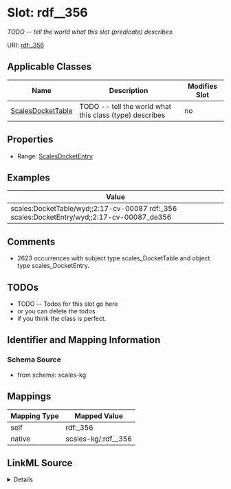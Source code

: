 

# Slot: rdf__356


_TODO -- tell the world what this slot (predicate) describes._





URI: [rdf:_356](http://www.w3.org/1999/02/22-rdf-syntax-ns#_356)



<!-- no inheritance hierarchy -->





## Applicable Classes

| Name | Description | Modifies Slot |
| --- | --- | --- |
| [ScalesDocketTable](../classes/ScalesDocketTable.md) | TODO -- tell the world what this class (type) describes |  no  |







## Properties

* Range: [ScalesDocketEntry](../classes/ScalesDocketEntry.md)






## Examples

| Value |
| --- |
| scales:DocketTable/wyd;;2:17-cv-00087 rdf:_356 scales:DocketEntry/wyd;;2:17-cv-00087_de356 |

## Comments

* 2623 occurrences with subject type scales_DocketTable and object type scales_DocketEntry.

## TODOs

* TODO -- Todos for this slot go here
* or you can delete the todos
* if you think the class is perfect.

## Identifier and Mapping Information







### Schema Source


* from schema: scales-kg




## Mappings

| Mapping Type | Mapped Value |
| ---  | ---  |
| self | rdf:_356 |
| native | scales-kg/:rdf__356 |




## LinkML Source

<details>
```yaml
name: rdf__356
description: TODO -- tell the world what this slot (predicate) describes.
todos:
- TODO -- Todos for this slot go here
- or you can delete the todos
- if you think the class is perfect.
comments:
- 2623 occurrences with subject type scales_DocketTable and object type scales_DocketEntry.
examples:
- value: scales:DocketTable/wyd;;2:17-cv-00087 rdf:_356 scales:DocketEntry/wyd;;2:17-cv-00087_de356
from_schema: scales-kg
rank: 1000
slot_uri: rdf:_356
alias: rdf__356
domain_of:
- scales_DocketTable
range: scales_DocketEntry

```
</details>